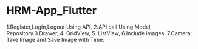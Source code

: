 # HRM-App_Flutter
1.Register,Login,Logout Using API. 2.API call Using Model, Repository.3.Drawer, 4. GridView, 5. ListView, 6.Include images, 7.Camera: Take Image and Save Image with Time.
